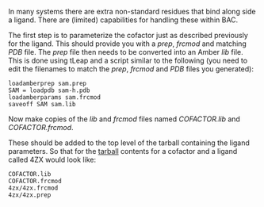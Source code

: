 In many systems there are extra non-standard residues that bind along side a ligand.
There are (limited) capabilities for handling these within BAC.

The first step is to parameterize the cofactor just as described previously for the ligand. 
This should provide you with a *prep*, *frcmod* and matching *PDB* file.
The *prep* file then needs to be converted into an Amber *lib* file.
This is done using tLeap and a script similar to the following (you need to edit the filenames to match the *prep*, *frcmod* and *PDB* files you generated):

```
loadamberprep sam.prep
SAM = loadpdb sam-h.pdb
loadamberparams sam.frcmod
saveoff SAM sam.lib
```

Now make copies of the *lib* and *frcmod* files named *COFACTOR.lib* and *COFACTOR.frcmod*.

These should be added to the top level of the tarball containing the ligand parameters.
So that for the [tarball](examples/cofactor.tar) contents for a cofactor and a ligand called 4ZX would look like:

```
COFACTOR.lib
COFACTOR.frcmod
4zx/4zx.frcmod
4zx/4zx.prep
```

